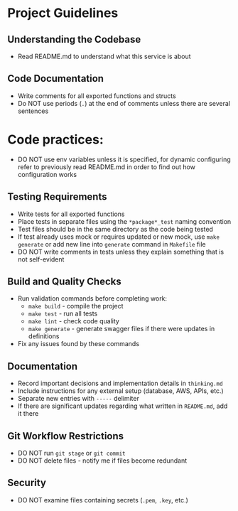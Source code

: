 # Project Guidelines

## Understanding the Codebase
- Read README.md to understand what this service is about

## Code Documentation
- Write comments for all exported functions and structs
- Do NOT use periods (`.`) at the end of comments unless there are several sentences

# Code practices:
- DO NOT use env variables unless it is specified, for dynamic configuring refer to previously read README.md in order to find out how configuration works

## Testing Requirements
- Write tests for all exported functions
- Place tests in separate files using the `*package*_test` naming convention
- Test files should be in the same directory as the code being tested
- If test already uses mock or requires updated or new mock, use `make generate` or add new line into `generate` command in `Makefile` file
- DO NOT write comments in tests unless they explain something that is not self-evident

## Build and Quality Checks
- Run validation commands before completing work:
  - `make build` - compile the project
  - `make test` - run all tests
  - `make lint` - check code quality
  - `make generate` - generate swagger files if there were updates in definitions
- Fix any issues found by these commands

## Documentation
- Record important decisions and implementation details in `thinking.md`
- Include instructions for any external setup (database, AWS, APIs, etc.)
- Separate new entries with `-----` delimiter
- If there are significant updates regarding what written in `README.md`, add it there

## Git Workflow Restrictions
- DO NOT run `git stage` or `git commit`
- DO NOT delete files - notify me if files become redundant

## Security
- DO NOT examine files containing secrets (`.pem`, `.key`, etc.)